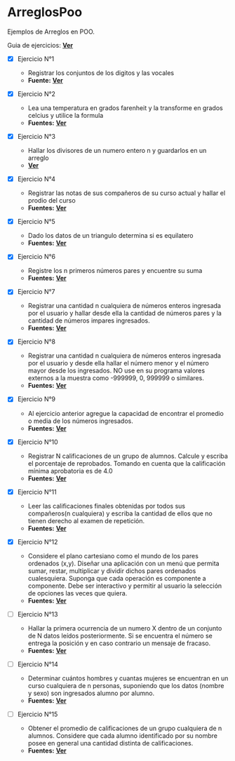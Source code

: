 # ArreglosPoo

Ejemplos de Arreglos en POO.

Guia de ejercicios: **[Ver](https://github.com/silverfox78/ArreglosPoo/blob/master/EjerMuyBasArreglos1_JAVA.pdf)**

- [x] Ejercicio N°1 
    - Registrar los conjuntos de los digitos y las vocales
    - **Fuente:** **[Ver](https://github.com/silverfox78/ArreglosPoo/blob/master/src/main/java/ciisa/poo/arreglo/Ejercicio01.java)**

- [x] Ejercicio N°2 
    - Lea una temperatura en grados farenheit y la transforme en grados celcius y utilice la formula
    - **Fuentes:** **[Ver](https://github.com/silverfox78/ArreglosPoo/blob/master/src/main/java/ciisa/poo/arreglo/Ejercicio02.java)**

- [x] Ejercicio N°3 
    - Hallar los divisores de un numero entero n y guardarlos en un arreglo
    - **[Ver](https://github.com/silverfox78/ArreglosPoo/blob/master/src/main/java/ciisa/poo/arreglo/Ejercicio03.java)**

- [x] Ejercicio N°4 
    - Registrar las notas de sus compañeros de su curso actual y hallar el prodio del curso
    - **Fuentes:** **[Ver](https://github.com/silverfox78/ArreglosPoo/blob/master/src/main/java/ciisa/poo/arreglo/Ejercicio04.java)**

- [x] Ejercicio N°5 
    - Dado los datos de un triangulo determina si es equilatero
    - **Fuentes:** **[Ver](https://github.com/silverfox78/ArreglosPoo/blob/master/src/main/java/ciisa/poo/arreglo/Ejercicio05/Triangulo.java)**

- [x] Ejercicio N°6 
    - Registre los n primeros números pares y encuentre su suma
    - **Fuentes:** **[Ver](https://github.com/silverfox78/ArreglosPoo/blob/master/src/main/java/ciisa/poo/arreglo/Ejercicio06/Pares.java)**

- [x] Ejercicio N°7
    - Registrar una cantidad n cualquiera de números enteros ingresada por el usuario y hallar desde ella la cantidad de números pares y la cantidad de números impares ingresados.  
    - **Fuentes:** **[Ver](https://github.com/silverfox78/ArreglosPoo/blob/master/src/main/java/ciisa/poo/arreglo/Ejercicio07/AnalisisNumeros.java)**

- [x] Ejercicio N°8
    - Registrar una cantidad n cualquiera de números enteros ingresada por el usuario y desde ella hallar el número menor y el número mayor desde los  ingresados. NO use en su programa valores externos a la muestra como -999999, 0, 999999 o similares.  
    - **Fuentes:** **[Ver](https://github.com/silverfox78/ArreglosPoo/blob/master/src/main/java/ciisa/poo/arreglo/Ejercicio08/Extremos.java)**

- [x] Ejercicio N°9
    - Al ejercicio anterior agregue la capacidad de encontrar el promedio o media de los números ingresados.  
    - **Fuentes:** **[Ver](https://github.com/silverfox78/ArreglosPoo/blob/master/src/main/java/ciisa/poo/arreglo/Ejercicio09/Extremos.java)**

- [x] Ejercicio N°10
    - Registrar N calificaciones de un grupo de alumnos. Calcule y escriba el porcentaje de reprobados. Tomando en cuenta que la calificación mínima aprobatoria es de 4.0  
    - **Fuentes:** **[Ver](https://github.com/silverfox78/ArreglosPoo/blob/master/src/main/java/ciisa/poo/arreglo/Ejercicio10/Notas.java)**

- [x] Ejercicio N°11
    - Leer las calificaciones finales obtenidas por todos sus compañeros(n cualquiera)  y escriba la cantidad de ellos que no tienen derecho al examen de repetición.  
    - **Fuentes:** **[Ver](https://github.com/silverfox78/ArreglosPoo/blob/master/src/main/java/ciisa/poo/arreglo/Ejercicio11/Curso.java)**

- [x] Ejercicio N°12
    - Considere el plano cartesiano como el mundo de los pares ordenados (x,y). Diseñar una aplicación con un menú que permita sumar, restar, multiplicar y dividir dichos pares ordenados cualesquiera. Suponga que cada operación es componente a componente. Debe ser interactivo y permitir al usuario la selección de opciones  las veces que quiera.  
    - **Fuentes:** **[Ver](https://github.com/silverfox78/ArreglosPoo/blob/master/src/main/java/ciisa/poo/arreglo/Ejercicio12/Punto.java)**

- [ ] Ejercicio N°13
    - Hallar la primera ocurrencia de un numero X dentro de un conjunto de N datos leídos posteriormente. Si se encuentra el número se entrega la posición y en caso contrario un mensaje de fracaso.  
    - **Fuentes:** **[Ver](https://github.com/silverfox78/ArreglosPoo/blob/master/src/main/java/ciisa/poo/arreglo/Ejercicio13.java)**

- [ ] Ejercicio N°14
    - Determinar cuántos hombres y cuantas mujeres se encuentran en un curso cualquiera de n personas, suponiendo que los datos (nombre y sexo) son ingresados alumno por alumno.  
    - **Fuentes:** **[Ver](https://github.com/silverfox78/ArreglosPoo/blob/master/src/main/java/ciisa/poo/arreglo/Ejercicio14.java)**

- [ ] Ejercicio N°15
    - Obtener el promedio de calificaciones de un grupo cualquiera de n alumnos. Considere que cada alumno identificado por su nombre posee en general una cantidad distinta de calificaciones. 
    - **Fuentes:** **[Ver](https://github.com/silverfox78/ArreglosPoo/blob/master/src/main/java/ciisa/poo/arreglo/Ejercicio15.java)**